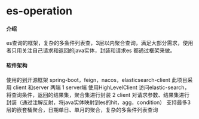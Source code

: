 # es-operation

#### 介绍
es查询的框架，复杂的多条件列表查，3层以内聚合查询，满足大部分需求，使用者只用关注自己请求和返回的java实体，封装和请求es 都通过框架来做。

#### 软件架构
使用的到开源框架 spring-boot，feign，nacos，elasticsearch-client
此项目采用 client 和server 两端
1 server端 使用HighLevelClient 访问elastic-search，将查询条件，返回的结果集，聚合集进行封装
2 client 对请求参数、结果集进行封装（通过注解反射，将java实体映射到es的hit，agg，condition）
  支持最多3层的嵌套桶聚合，日期单日、单月的聚合，复杂的多条件列表查询
